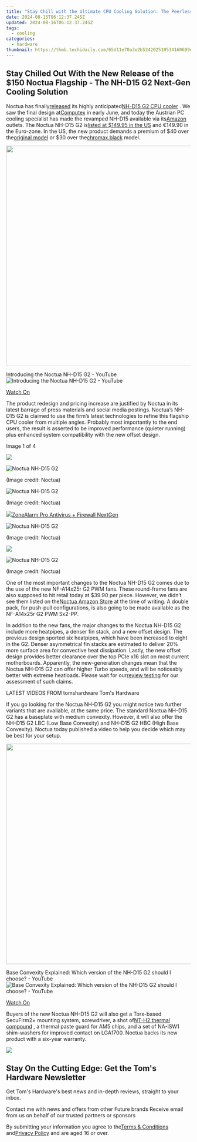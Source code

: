 ```yaml
---
title: "Stay Chill with the Ultimate CPU Cooling Solution: The Peerless Assassin 120 SE by Thermalright - Now for an Unbeatable Price of $33"
date: 2024-08-15T06:12:37.245Z
updated: 2024-08-16T06:12:37.245Z
tags:
  - cooling
categories:
  - hardware
thumbnail: https://thmb.techidaily.com/65d11e70a3e2b524202510534160699ecec295d81962cec51e81800c7f637654.jpg
---
```


## Stay Chilled Out With the New Release of the $150 Noctua Flagship - The NH-D15 G2 Next-Gen Cooling Solution

Noctua has finally[released](https://noctua.at/en/noctua-releases-its-nh-d15-g2-next-gen-flagship-model-cpu-cooler-and-nf-a14x25r-g2-fans) its highly anticipated[NH-D15 G2 CPU cooler](https://www.tomshardware.com/pc-components/cooling/noctua-nh-d15-g2-update-has-quieter-fans-more-heatpipes-new-offset-design) . We saw the final design at[Computex](https://www.tomshardware.com/tag/computex) in early June, and today the Austrian PC cooling specialist has made the revamped NH-D15 available via its[Amazon](https://www.tomshardware.com/tag/amazon) outlets. The Noctua NH-D15 G2 is[listed at $149.95 in the US](https://target.georiot.com/Proxy.ashx?tsid=45723&GR%5FURL=https%3A%2F%2Famazon.com%2FNoctua-NH-D15-G2-All-round-Recommended%2Fdp%2FB0D5B6MXJF%3Ftag%3Dhawk-future-20%26ascsubtag%3Dtomshardware-us-7367183498311034921-20) and €149.90 in the Euro-zone. In the US, the new product demands a premium of $40 over the[original model](https://target.georiot.com/Proxy.ashx?tsid=45723&GR%5FURL=https%3A%2F%2Famazon.com%2FNoctua-NH-D15-heatpipe-NF-A15-140mm%2Fdp%2FB00L7UZMAK%2F%3Ftag%3Dhawk-future-20%26ascsubtag%3Dtomshardware-us-1447866882386528187-20) or $30 over the[chromax.black](https://target.georiot.com/Proxy.ashx?tsid=45723&GR%5FURL=https%3A%2F%2Famazon.com%2FNoctua-NH-D15-chromax-Black-Dual-Tower-Cooler%2Fdp%2FB07Y87YHRH%2F%3Ftag%3Dhawk-future-20%26ascsubtag%3Dtomshardware-us-7475494739703890259-20) model.

<!-- affiliate ads begin -->
<a href="https://appsumo.8odi.net/c/5597632/2075471/7443" target="_top" id="2075471"><img src="//a.impactradius-go.com/display-ad/7443-2075471" border="0" alt="" width="1200" height="600"/></a><img height="0" width="0" src="https://appsumo.8odi.net/i/5597632/2075471/7443" style="position:absolute;visibility:hidden;" border="0" />
<!-- affiliate ads end -->
 Introducing the Noctua NH-D15 G2 - YouTube ![Introducing the Noctua NH-D15 G2 - YouTube](https://img.youtube.com/vi/6lu-77_0DJc/maxresdefault.jpg)

[Watch On](https://youtu.be/6lu-77%5F0DJc)

 The product redesign and pricing increase are justified by Noctua in its latest barrage of press materials and social media postings. Noctua’s NH-D15 G2 is claimed to use the firm’s latest technologies to refine this flagship CPU cooler from multiple angles. Probably most importantly to the end users, the result is asserted to be improved performance (quieter running) plus enhanced system compatibility with the new offset design.

 Image 1 of 4

<!-- affiliate ads begin -->
<a href="https://shop.manycam.com/order/checkout.php?PRODS=17729331&QTY=1&AFFILIATE=108875&CART=1"><img src="https://secure.avangate.com/images/merchant/8230bea7d54bcdf99cdfe85cb07313d5/mcaffbanner600x500.png" border="0"></a>
<!-- affiliate ads end -->
![Noctua NH-D15 G2 ](https://vanilla.futurecdn.net/cyclingnews/media/img/missing-image.svg)

 (Image credit: Noctua)

![Noctua NH-D15 G2 ](https://vanilla.futurecdn.net/cyclingnews/media/img/missing-image.svg)

 (Image credit: Noctua)

<!-- affiliate ads begin -->
<a href="https://estore.zonealarm.com/order/checkout.php?PRODS=38658749&QTY=1&AFFILIATE=108875&CART=1"><img src="https://sc1.checkpoint.com/sc1/za/images/boxes/pa_500.png" border="0">ZoneAlarm Pro Antivirus + Firewall NextGen</a>
<!-- affiliate ads end -->
![Noctua NH-D15 G2 ](https://vanilla.futurecdn.net/cyclingnews/media/img/missing-image.svg)

 (Image credit: Noctua)

<!-- affiliate ads begin -->
<a href="https://shop.mondly.com/affiliate.php?ACCOUNT=ATISTUDI&AFFILIATE=108875&PATH=https%3A%2F%2Fwww.mondly.com%3FAFFILIATE%3D108875%26RESOURCE%3D%2BEducational%2B970x90%2B"><img src="https://secure.avangate.com/images/merchant/69c418c33ec2e1a4267fa9bb77fa1428/educational-970x90.gif" border="0"></a>
<!-- affiliate ads end -->
![Noctua NH-D15 G2 ](https://vanilla.futurecdn.net/cyclingnews/media/img/missing-image.svg)

 (Image credit: Noctua)

 One of the most important changes to the Noctua NH-D15 G2 comes due to the use of the new NF-A14x25r G2 PWM fans. These round-frame fans are also supposed to hit retail today at $39.90 per piece. However, we didn’t see them listed on the[Noctua Amazon Store](https://target.georiot.com/Proxy.ashx?tsid=45723&GR%5FURL=https%3A%2F%2Famazon.com%2Fstores%2FNoctua%2Fpage%2FF1E0C546-C237-4169-9654-A6C695FA7E2C%3Ftag%3Dhawk-future-20%26ascsubtag%3Dtomshardware-us-1425640075407498423-20) at the time of writing. A double pack, for push-pull configurations, is also going to be made available as the NF-A14x25r G2 PWM Sx2-PP.

 In addition to the new fans, the major changes to the Noctua NH-D15 G2 include more heatpipes, a denser fin stack, and a new offset design. The previous design sported six heatpipes, which have been increased to eight in the G2\. Denser asymmetrical fin stacks are estimated to deliver 20% more surface area for convective heat dissipation. Lastly, the new offset design provides better clearance over the top PCIe x16 slot on most current motherboards. Apparently, the new-generation changes mean that the Noctua NH-D15 G2 can offer higher Turbo speeds, and will be noticeably better with extreme heatloads. Please wait for our[review testing](https://www.tomshardware.com/reviews/best-cpu-coolers,4181.html) for our assessment of such claims.

 LATEST VIDEOS FROM tomshardware Tom's Hardware

 If you go looking for the Noctua NH-D15 G2 you might notice two further variants that are available, at the same price. The standard Noctua NH-D15 G2 has a baseplate with medium convexity. However, it will also offer the NH-D15 G2 LBC (Low Base Convexity) and NH-D15 G2 HBC (High Base Convexity). Noctua today published a video to help you decide which may be best for your setup.

<!-- affiliate ads begin -->
<a href="https://appsumo.8odi.net/c/5597632/2082538/7443" target="_top" id="2082538"><img src="//a.impactradius-go.com/display-ad/7443-2082538" border="0" alt="" width="1200" height="600"/></a><img height="0" width="0" src="https://appsumo.8odi.net/i/5597632/2082538/7443" style="position:absolute;visibility:hidden;" border="0" />
<!-- affiliate ads end -->
 Base Convexity Explained: Which version of the NH-D15 G2 should I choose? - YouTube ![Base Convexity Explained: Which version of the NH-D15 G2 should I choose? - YouTube](https://img.youtube.com/vi/Jj56DBkQi9Y/maxresdefault.jpg)

[Watch On](https://youtu.be/Jj56DBkQi9Y)

 Buyers of the new Noctua NH-D15 G2 will also get a Torx-based SecuFirm2+ mounting system, screwdriver, a shot of[NT-H2 thermal compound](https://www.tomshardware.com/best-picks/best-thermal-paste) , a thermal paste guard for AM5 chips, and a set of NA-ISW1 shim-washers for improved contact on LGA1700\. Noctua backs its new product with a six-year warranty.

<!-- affiliate ads begin -->
<a href="https://secure.2checkout.com/order/checkout.php?PRODS=4620780&QTY=1&AFFILIATE=108875&CART=1"><img src="https://secure.avangate.com/images/merchant/07dd4d5a72f5740ef0f035f201951476/728__90banner.jpg" border="0"></a>
<!-- affiliate ads end -->
## Stay On the Cutting Edge: Get the Tom's Hardware Newsletter

 Get Tom's Hardware's best news and in-depth reviews, straight to your inbox.

 Contact me with news and offers from other Future brands  Receive email from us on behalf of our trusted partners or sponsors

 By submitting your information you agree to the[Terms & Conditions](https://futureplc.com/terms-conditions/) and[Privacy Policy](https://futureplc.com/privacy-policy/) and are aged 16 or over.


<ins class="adsbygoogle"
     style="display:block"
     data-ad-format="autorelaxed"
     data-ad-client="ca-pub-7571918770474297"
     data-ad-slot="1223367746"></ins>



<ins class="adsbygoogle"
     style="display:block"
     data-ad-client="ca-pub-7571918770474297"
     data-ad-slot="8358498916"
     data-ad-format="auto"
     data-full-width-responsive="true"></ins>



